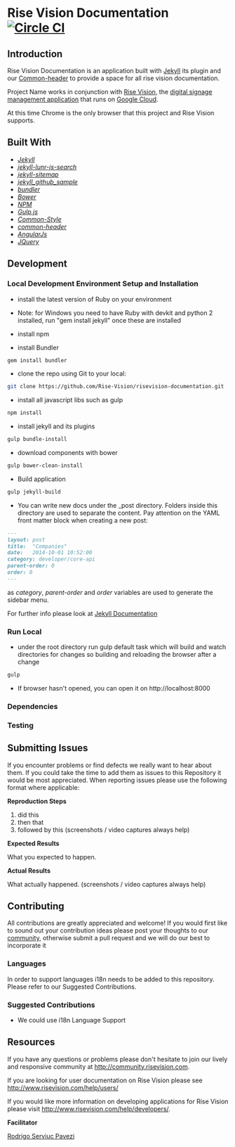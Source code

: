 # Rise Vision Documentation [![Circle CI](https://circleci.com/gh/Rise-Vision/risevision-documentation.svg?style=svg)](https://circleci.com/gh/Rise-Vision/risevision-documentation)

## Introduction

Rise Vision Documentation is an application built with [Jekyll](http://jekyllrb.com/) its plugin and our [Common-header](https://github.com/Rise-Vision/common-header) to provide a space for all rise vision documentation.

Project Name works in conjunction with [Rise Vision](http://www.risevision.com), the [digital signage management application](http://rva.risevision.com/) that runs on [Google Cloud](https://cloud.google.com).

At this time Chrome is the only browser that this project and Rise Vision supports.

## Built With
- *[Jekyll](http://jekyllrb.com/)*
- *[jekyll-lunr-js-search](https://github.com/slashdotdash/jekyll-lunr-js-search)*
- *[jekyll-sitemap](https://github.com/jekyll/jekyll-sitemap)*
- *[jekyll_github_sample](https://github.com/bwillis/jekyll-github-sample)*
- *[bundler](http://bundler.io/)*
- *[Bower](http://bower.io/)*
- *[NPM](https://www.npmjs.org/)*
- *[Gulp.js](http://gulpjs.com/)*
- *[Common-Style](http://rise-vision.github.io/style-guide/)*
- *[common-header](https://github.com/Rise-Vision/common-header)*
- *[AngularJs](https://angularjs.org/)*
- *[JQuery](http://jquery.com/)*

## Development

### Local Development Environment Setup and Installation

* install the latest version of Ruby on your environment 
* Note: for Windows you need to have Ruby with devkit and python 2 installed, run "gem install jekyll" once these are installed
* install npm


* install Bundler 
```bash
gem install bundler
```

* clone the repo using Git to your local:
```bash
git clone https://github.com/Rise-Vision/risevision-documentation.git
```

* install all javascript libs such as gulp
```bash
npm install
```


* install jekyll and its plugins
```bash
gulp bundle-install
```

* download components with bower
```bash
gulp bower-clean-install
```

* Build application
```bash
gulp jekyll-build 
```

* You can write new docs under the _post directory. Folders inside this directory are used to separate the content. 
Pay attention on the YAML front matter block when creating a new post: 
```markdown
---
layout: post
title:  "Companies"
date:   2014-10-01 10:52:00
category: developer/core-api
parent-order: 0
order: 0
---
```

as *category*, *parent-order* and *order* variables are used to generate the sidebar menu. 

For further info please look at [Jekyll Documentation](http://jekyllrb.com/docs/home/)

### Run Local

* under the root directory run gulp default task which will build and watch directories for changes 
so building and reloading the browser after a change
```bash
gulp
```

* If browser hasn't opened, you can open it on http://localhost:8000

### Dependencies


### Testing

## Submitting Issues
If you encounter problems or find defects we really want to hear about them. If you could take the time to add them as issues to this Repository it would be most appreciated. When reporting issues please use the following format where applicable:

**Reproduction Steps**

1. did this
2. then that
3. followed by this (screenshots / video captures always help)

**Expected Results**

What you expected to happen.

**Actual Results**

What actually happened. (screenshots / video captures always help)

## Contributing
All contributions are greatly appreciated and welcome! If you would first like to sound out your contribution ideas please post your thoughts to our [community](http://community.risevision.com), otherwise submit a pull request and we will do our best to incorporate it

### Languages

In order to support languages i18n needs to be added to this repository.  Please refer to our Suggested Contributions.

### Suggested Contributions
- We could use i18n Language Support

## Resources
If you have any questions or problems please don't hesitate to join our lively and responsive community at http://community.risevision.com.

If you are looking for user documentation on Rise Vision please see http://www.risevision.com/help/users/

If you would like more information on developing applications for Rise Vision please visit http://www.risevision.com/help/developers/.

**Facilitator**

[Rodrigo Serviuc Pavezi](https://github.com/rodrigopavezi "Rodrigo Serviuc Pavezi")
